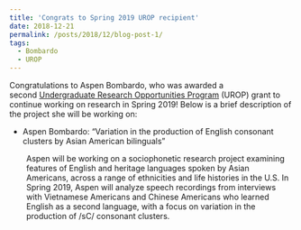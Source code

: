 ```yaml
---
title: 'Congrats to Spring 2019 UROP recipient'
date: 2018-12-21
permalink: /posts/2018/12/blog-post-1/
tags:
  - Bombardo
  - UROP
---
```


Congratulations to Aspen Bombardo, who was awarded a second <a href="http://www.bu.edu/urop/" target="_blank">Undergraduate Research Opportunities Program</a> (UROP) grant to continue working on research in Spring 2019! Below is a brief description of the project she will be working on:
<ul>
 	<li>Aspen Bombardo: “Variation in the production of English consonant clusters by Asian American bilinguals”</li>
</ul>
<p style="padding-left: 30px;">Aspen will be working on a sociophonetic research project examining features of English and heritage languages spoken by Asian Americans, across a range of ethnicities and life histories in the U.S. In Spring 2019, Aspen will analyze speech recordings from interviews with Vietnamese Americans and Chinese Americans who learned English as a second language, with a focus on variation in the production of /sC/ consonant clusters.</p>
